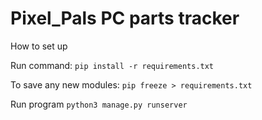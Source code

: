 # Pixel_Pals PC parts tracker

How to set up


Run command: `pip install -r requirements.txt
`

To save any new modules: `pip freeze > requirements.txt`


Run program `python3 manage.py runserver`